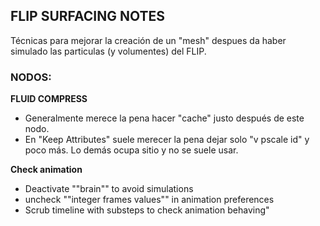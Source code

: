 ## FLIP SURFACING NOTES
Técnicas para mejorar la creación de un "mesh" despues da haber simulado las particulas (y volumentes) del FLIP.



### NODOS:   
**FLUID COMPRESS**   

- Generalmente merece la pena hacer "cache" justo después de este nodo.
- En "Keep Attributes" suele merecer la pena dejar solo "v pscale id" y poco más. Lo demás ocupa sitio y no se suele usar.

**Check animation**   
- Deactivate ""brain"" to avoid simulations   
- uncheck ""integer frames values"" in animation preferences   
- Scrub timeline with substeps to check animation behaving"   

